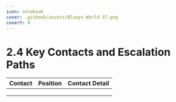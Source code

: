 ```yaml
---
icon: notebook
cover: .gitbook/assets/Blueys-World-37.png
coverY: 0
---
```


# 2.4 Key Contacts and Escalation Paths

| Contact | Position | Contact Detail |
| ------- | -------- | -------------- |
|         |          |                |
|         |          |                |
|         |          |                |

